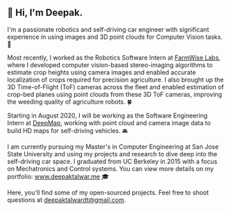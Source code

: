 ## :wave: Hi, I'm Deepak. 
I'm a passionate robotics and self-driving car engineer with significant experience in using images and 3D point clouds for Computer Vision tasks. 🤖 

Most recently, I worked as the Robotics Software Intern at [FarmWise Labs](https://farmwise.io), where I developed computer vision-based stereo-imaging algorithms to estimate crop heights using camera images and enabled accurate localization of crops required for precision agriculture. I also brought up the 3D Time-of-Flight (ToF) cameras across the fleet and enabled estimation of crop-bed planes using point clouds from these 3D ToF cameras, improving the weeding quality of agriculture robots. 🍀

Starting in August 2020, I will be working as the Software Engineering Intern at [DeepMap](https://www.deepmap.ai/), working with point cloud and camera image data to build HD maps for self-driving vehicles. 🚘

I am currently pursuing my Master's in Computer Engineering at San Jose State University and using my projects and research to dive deep into the self-driving car space. I graduated from UC Berkeley in 2015 with a focus on Mechatronics and Control systems. You can view more details on my portfolio: www.deepaktalwar.me 🎓

Here, you'll find some of my open-sourced projects. Feel free to shoot questions at deepaktalwardt@gmail.com. 

